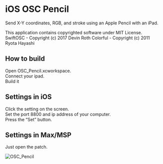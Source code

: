 # iOS OSC Pencil
Send X-Y coordinates, RGB, and stroke using an Apple Pencil with an iPad.
 
This application contains copyrighted software under MIT License.     
SwiftOSC - Copyright (c) 2017 Devin Roth
Colorful - Copyright (c) 2011 Ryota Hayashi  

## How to build
Open OSC_Pencil.xcworkspace.    
Connect your ipad.    
Build it    

## Settings in iOS
Click the setting on the screen.     
Set the port 8800 and ip address of your computer.    
Press the “Set” button.

## Settings in Max/MSP
Just open the patch.

![OSC_Pencil](https://user-images.githubusercontent.com/79373845/118381549-df854e00-b626-11eb-8a89-d569c5de158f.gif)




